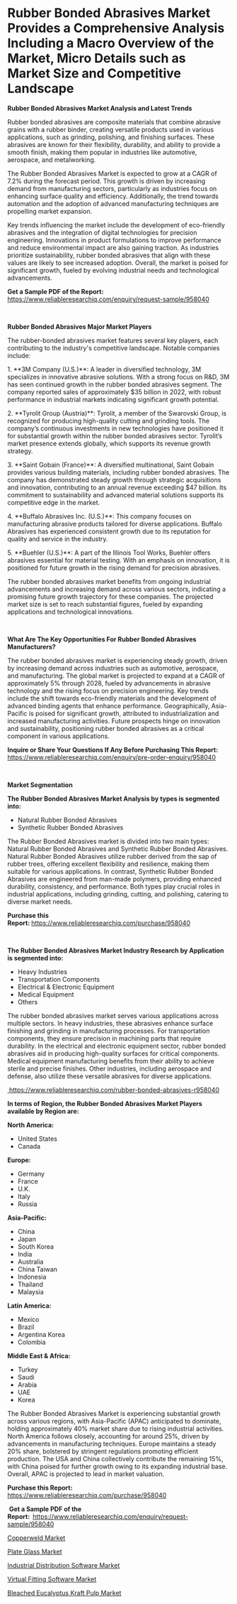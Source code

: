 <p><h1>Rubber Bonded Abrasives Market Provides a Comprehensive Analysis Including a Macro Overview of the Market, Micro Details such as Market Size and Competitive Landscape</h1></p><p><strong>Rubber Bonded Abrasives Market Analysis and Latest Trends</strong></p>
<p><p>Rubber bonded abrasives are composite materials that combine abrasive grains with a rubber binder, creating versatile products used in various applications, such as grinding, polishing, and finishing surfaces. These abrasives are known for their flexibility, durability, and ability to provide a smooth finish, making them popular in industries like automotive, aerospace, and metalworking.</p><p>The Rubber Bonded Abrasives Market is expected to grow at a CAGR of 7.2% during the forecast period. This growth is driven by increasing demand from manufacturing sectors, particularly as industries focus on enhancing surface quality and efficiency. Additionally, the trend towards automation and the adoption of advanced manufacturing techniques are propelling market expansion.</p><p>Key trends influencing the market include the development of eco-friendly abrasives and the integration of digital technologies for precision engineering. Innovations in product formulations to improve performance and reduce environmental impact are also gaining traction. As industries prioritize sustainability, rubber bonded abrasives that align with these values are likely to see increased adoption. Overall, the market is poised for significant growth, fueled by evolving industrial needs and technological advancements.</p></p>
<p><strong>Get a Sample PDF of the Report:&nbsp;</strong> <a href="https://www.reliableresearchiq.com/enquiry/request-sample/958040?utm_campaign=1117&utm_medium=2&utm_source=Github&utm_content=ia&utm_term=30012025&utm_id=rubber-bonded-abrasives">https://www.reliableresearchiq.com/enquiry/request-sample/958040</a></p>
<p>&nbsp;</p>
<p><strong>Rubber Bonded Abrasives Major Market Players</strong></p>
<p><p>The rubber-bonded abrasives market features several key players, each contributing to the industry's competitive landscape. Notable companies include:</p><p>1. **3M Company (U.S.)**: A leader in diversified technology, 3M specializes in innovative abrasive solutions. With a strong focus on R&D, 3M has seen continued growth in the rubber bonded abrasives segment. The company reported sales of approximately $35 billion in 2022, with robust performance in industrial markets indicating significant growth potential.</p><p>2. **Tyrolit Group (Austria)**: Tyrolit, a member of the Swarovski Group, is recognized for producing high-quality cutting and grinding tools. The company’s continuous investments in new technologies have positioned it for substantial growth within the rubber bonded abrasives sector. Tyrolit’s market presence extends globally, which supports its revenue growth strategy.</p><p>3. **Saint Gobain (France)**: A diversified multinational, Saint Gobain provides various building materials, including rubber bonded abrasives. The company has demonstrated steady growth through strategic acquisitions and innovation, contributing to an annual revenue exceeding $47 billion. Its commitment to sustainability and advanced material solutions supports its competitive edge in the market.</p><p>4. **Buffalo Abrasives Inc. (U.S.)**: This company focuses on manufacturing abrasive products tailored for diverse applications. Buffalo Abrasives has experienced consistent growth due to its reputation for quality and service in the industry.</p><p>5. **Buehler (U.S.)**: A part of the Illinois Tool Works, Buehler offers abrasives essential for material testing. With an emphasis on innovation, it is positioned for future growth in the rising demand for precision abrasives.</p><p>The rubber bonded abrasives market benefits from ongoing industrial advancements and increasing demand across various sectors, indicating a promising future growth trajectory for these companies. The projected market size is set to reach substantial figures, fueled by expanding applications and technological innovations.</p></p>
<p>&nbsp;</p>
<p><strong>What Are The Key Opportunities For Rubber Bonded Abrasives Manufacturers?</strong></p>
<p><p>The rubber bonded abrasives market is experiencing steady growth, driven by increasing demand across industries such as automotive, aerospace, and manufacturing. The global market is projected to expand at a CAGR of approximately 5% through 2028, fueled by advancements in abrasive technology and the rising focus on precision engineering. Key trends include the shift towards eco-friendly materials and the development of advanced binding agents that enhance performance. Geographically, Asia-Pacific is poised for significant growth, attributed to industrialization and increased manufacturing activities. Future prospects hinge on innovation and sustainability, positioning rubber bonded abrasives as a critical component in various applications.</p></p>
<p><strong>Inquire or Share Your Questions If Any Before Purchasing This Report:</strong> <a href="https://www.reliableresearchiq.com/enquiry/pre-order-enquiry/958040?utm_campaign=1117&utm_medium=2&utm_source=Github&utm_content=ia&utm_term=30012025&utm_id=rubber-bonded-abrasives">https://www.reliableresearchiq.com/enquiry/pre-order-enquiry/958040</a></p>
<p>&nbsp;</p>
<p><strong>Market Segmentation</strong></p>
<p><strong>The Rubber Bonded Abrasives Market Analysis by types is segmented into:</strong></p>
<p><ul><li>Natural Rubber Bonded Abrasives</li><li>Synthetic Rubber Bonded Abrasives</li></ul></p>
<p><p>The Rubber Bonded Abrasives market is divided into two main types: Natural Rubber Bonded Abrasives and Synthetic Rubber Bonded Abrasives. Natural Rubber Bonded Abrasives utilize rubber derived from the sap of rubber trees, offering excellent flexibility and resilience, making them suitable for various applications. In contrast, Synthetic Rubber Bonded Abrasives are engineered from man-made polymers, providing enhanced durability, consistency, and performance. Both types play crucial roles in industrial applications, including grinding, cutting, and polishing, catering to diverse market needs.</p></p>
<p><strong>Purchase this Report:&nbsp;</strong><a href="https://www.reliableresearchiq.com/purchase/958040?utm_campaign=1117&utm_medium=2&utm_source=Github&utm_content=ia&utm_term=30012025&utm_id=rubber-bonded-abrasives">https://www.reliableresearchiq.com/purchase/958040</a></p>
<p>&nbsp;</p>
<p><strong>The Rubber Bonded Abrasives Market Industry Research by Application is segmented into:</strong></p>
<p><ul><li>Heavy Industries</li><li>Transportation Components</li><li>Electrical & Electronic Equipment</li><li>Medical Equipment</li><li>Others</li></ul></p>
<p><p>The rubber bonded abrasives market serves various applications across multiple sectors. In heavy industries, these abrasives enhance surface finishing and grinding in manufacturing processes. For transportation components, they ensure precision in machining parts that require durability. In the electrical and electronic equipment sector, rubber bonded abrasives aid in producing high-quality surfaces for critical components. Medical equipment manufacturing benefits from their ability to achieve sterile and precise finishes. Other industries, including aerospace and defense, also utilize these versatile abrasives for diverse applications.</p></p>
<p><a href="https://www.reliableresearchiq.com/rubber-bonded-abrasives-r958040?utm_campaign=1117&utm_medium=2&utm_source=Github&utm_content=ia&utm_term=30012025&utm_id=rubber-bonded-abrasives">&nbsp;https://www.reliableresearchiq.com/rubber-bonded-abrasives-r958040</a></p>
<p><strong>In terms of Region, the Rubber Bonded Abrasives Market Players available by Region are:</strong></p>
<p>
    <p> <strong> North America: </strong>
        <ul>
            <li>United States</li>
            <li>Canada</li>
        </ul>
        </p> 
    <p> <strong> Europe: </strong>
        <ul>
            <li>Germany</li>
            <li>France</li>
            <li>U.K.</li>
            <li>Italy</li>
            <li>Russia</li>
        </ul>
        </p> 
    <p> <strong> Asia-Pacific: </strong>
        <ul>
            <li>China</li>
            <li>Japan</li>
            <li>South Korea</li>
            <li>India</li>
            <li>Australia</li>
            <li>China Taiwan</li>
            <li>Indonesia</li>
            <li>Thailand</li>
            <li>Malaysia</li>
        </ul>
        </p> 
    <p> <strong> Latin America: </strong>
        <ul>
            <li>Mexico</li>
            <li>Brazil</li>
            <li>Argentina Korea</li>
            <li>Colombia</li>
        </ul>
        </p> 
    <p> <strong> Middle East & Africa: </strong>
        <ul>
            <li>Turkey</li>
            <li>Saudi</li>
            <li>Arabia</li>
            <li>UAE</li>
            <li>Korea</li>
        </ul>
    </p>
    </p>
<p><p>The Rubber Bonded Abrasives Market is experiencing substantial growth across various regions, with Asia-Pacific (APAC) anticipated to dominate, holding approximately 40% market share due to rising industrial activities. North America follows closely, accounting for around 25%, driven by advancements in manufacturing techniques. Europe maintains a steady 20% share, bolstered by stringent regulations promoting efficient production. The USA and China collectively contribute the remaining 15%, with China poised for further growth owing to its expanding industrial base. Overall, APAC is projected to lead in market valuation.</p></p>
<p><strong>Purchase this Report: </strong><a href="https://www.reliableresearchiq.com/purchase/958040?utm_campaign=1117&utm_medium=2&utm_source=Github&utm_content=ia&utm_term=30012025&utm_id=rubber-bonded-abrasives">https://www.reliableresearchiq.com/purchase/958040</a></p>
<p>&nbsp;<strong>Get a Sample PDF of the Report:&nbsp;&nbsp;</strong><a href="https://www.reliableresearchiq.com/enquiry/request-sample/958040?utm_campaign=1117&utm_medium=2&utm_source=Github&utm_content=ia&utm_term=30012025&utm_id=rubber-bonded-abrasives">https://www.reliableresearchiq.com/enquiry/request-sample/958040</a></p>
<p><strong></strong></p>
<p><p><a href="https://www.linkedin.com/pulse/analyzing-historical-growth-trends-driversof-copperweld-marketwith-w1u5e?utm_campaign=1117&utm_medium=2&utm_source=Github&utm_content=ia&utm_term=30012025&utm_id=rubber-bonded-abrasives">Copperweld Market</a></p><p><a href="https://github.com/sholympia197070/Market-Research-Report-List-1/blob/main/plate-glass-market.md?utm_campaign=1117&utm_medium=2&utm_source=Github&utm_content=ia&utm_term=30012025&utm_id=rubber-bonded-abrasives">Plate Glass Market</a></p><p><a href="https://www.linkedin.com/pulse/industrial-distribution-software-industry-analysis-market-size-iknaf?utm_campaign=1117&utm_medium=2&utm_source=Github&utm_content=ia&utm_term=30012025&utm_id=rubber-bonded-abrasives">Industrial Distribution Software Market</a></p><p><a href="https://www.linkedin.com/pulse/market-dynamics-virtual-fitting-software-industry-forecast-jopxe?utm_campaign=1117&utm_medium=2&utm_source=Github&utm_content=ia&utm_term=30012025&utm_id=rubber-bonded-abrasives">Virtual Fitting Software Market</a></p><p><a href="https://github.com/janraimondo83/Market-Research-Report-List-1/blob/main/bleached-eucalyptus-kraft-pulp-market.md?utm_campaign=1117&utm_medium=2&utm_source=Github&utm_content=ia&utm_term=30012025&utm_id=rubber-bonded-abrasives">Bleached Eucalyptus Kraft Pulp Market</a></p></p>